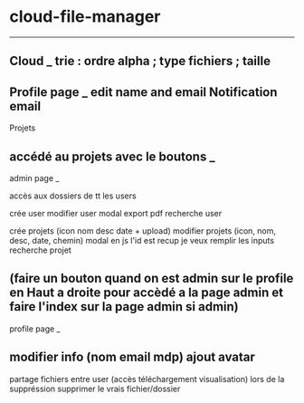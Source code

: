 ﻿# cloud-file-manager
------------------
Cloud
_
trie :
ordre alpha ; type fichiers ; taille
------------------
Profile page
_
edit name and email
Notification email
------------------
Projets 

accédé au projets avec le boutons
_
------------------
admin page
_
<Erreur parentid a faire> 

accès aux dossiers de tt les users

crée user
modifier user modal
export pdf
recherche user


crée projets (icon nom desc date + upload) 
modifier projets (icon, nom, desc, date, chemin) modal
en js l'id est recup je veux remplir les inputs
recherche projet

(faire un bouton quand on est admin sur le profile en Haut a droite
pour accèdé a la page admin et faire l'index sur la page admin si admin)
------------------
profile page
_

modifier info (nom email mdp)
ajout avatar
------------------
partage fichiers entre user (accès téléchargement visualisation)
lors de la suppréssion supprimer le vrais fichier/dossier